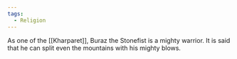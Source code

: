 ```yaml
---
tags:
  - Religion
---
```

As one of the [[Kharparet]], Buraz the Stonefist is a mighty warrior. It is said that he can split even the mountains with his mighty blows.